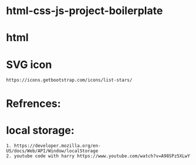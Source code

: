 # html-css-js-project-boilerplate

# html
  # SVG icon
    https://icons.getbootstrap.com/icons/list-stars/

# Refrences:
  # local storage:
    1. https://developer.mozilla.org/en-US/docs/Web/API/Window/localStorage 
    2. youtube code with harry https://www.youtube.com/watch?v=A98SPz5XLwY
